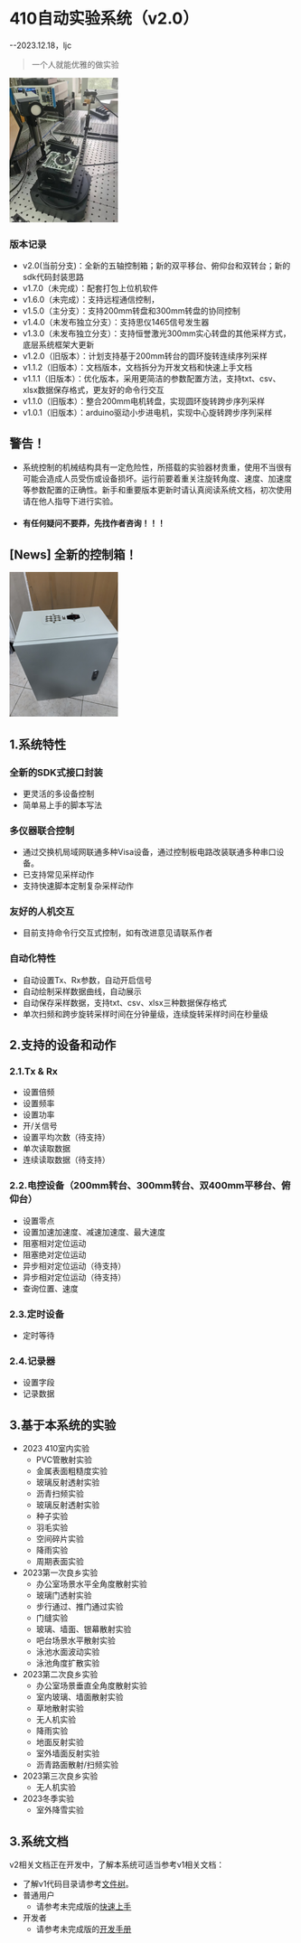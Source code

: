 # 410自动实验系统（v2.0）

--2023.12.18，ljc

> 一个人就能优雅的做实验

<img src="THzLab/doc/img/readme.jpg" alt="readme" style="zoom:25%;" />

### 版本记录

* v2.0(当前分支)：全新的五轴控制箱；新的双平移台、俯仰台和双转台；新的sdk代码封装思路
* v1.7.0（未完成）：配套打包上位机软件
* v1.6.0（未完成）：支持远程通信控制，
* v1.5.0（主分支）：支持200mm转盘和300mm转盘的协同控制
* v1.4.0（未发布独立分支）：支持思仪1465信号发生器
* v1.3.0（未发布独立分支）：支持恒誉激光300mm实心转盘的其他采样方式，底层系统框架大更新
* v1.2.0（旧版本）：计划支持基于200mm转台的圆环旋转连续序列采样
* v1.1.2（旧版本）：文档版本，文档拆分为开发文档和快速上手文档
* v1.1.1（旧版本）：优化版本，采用更简洁的参数配置方法，支持txt、csv、xlsx数据保存格式，更友好的命令行交互
* v1.1.0（旧版本）：整合200mm电机转盘，实现圆环旋转跨步序列采样
* v1.0.1（旧版本）：arduino驱动小步进电机，实现中心旋转跨步序列采样

## 警告！

* 系统控制的机械结构具有一定危险性，所搭载的实验器材贵重，使用不当很有可能会造成人员受伤或设备损坏。运行前要着重关注旋转角度、速度、加速度等参数配置的正确性。新手和重要版本更新时请认真阅读系统文档，初次使用请在他人指导下进行实验。
* #### 有任何疑问不要莽，先找作者咨询！！！

## [News] 全新的控制箱！
<img src="THzLab/doc/img/newControlBox.jpg" alt="readme" style="zoom:25%;" />

## 1.系统特性

### 全新的SDK式接口封装

* 更灵活的多设备控制
* 简单易上手的脚本写法

### 多仪器联合控制

* 通过交换机局域网联通多种Visa设备，通过控制板电路改装联通多种串口设备。
* 已支持常见采样动作
* 支持快速脚本定制复杂采样动作

### 友好的人机交互

* 目前支持命令行交互式控制，如有改进意见请联系作者

### 自动化特性

* 自动设置Tx、Rx参数，自动开启信号
* 自动绘制采样数据曲线，自动展示
* 自动保存采样数据，支持txt、csv、xlsx三种数据保存格式
* 单次扫频和跨步旋转采样时间在分钟量级，连续旋转采样时间在秒量级

## 2.支持的设备和动作

### 2.1.Tx & Rx

* 设置倍频
* 设置频率
* 设置功率
* 开/关信号
* 设置平均次数（待支持）
* 单次读取数据
* 连续读取数据（待支持）

### 2.2.电控设备（200mm转台、300mm转台、双400mm平移台、俯仰台）

* 设置零点
* 设置加速加速度、减速加速度、最大速度
* 阻塞相对定位运动
* 阻塞绝对定位运动
* 异步相对定位运动（待支持）
* 异步相对定位运动（待支持）
* 查询位置、速度

### 2.3.定时设备

* 定时等待

### 2.4.记录器

* 设置字段
* 记录数据

## 3.基于本系统的实验

* 2023 410室内实验
  * PVC管散射实验
  * 金属表面粗糙度实验
  * 玻璃反射透射实验
  * 沥青扫频实验
  * 玻璃反射透射实验
  * 种子实验
  * 羽毛实验
  * 空间碎片实验
  * 降雨实验
  * 周期表面实验
* 2023第一次良乡实验
  * 办公室场景水平全角度散射实验 
  * 玻璃门透射实验
  * 步行通过、推门通过实验
  * 门缝实验
  * 玻璃、墙面、银幕散射实验
  * 吧台场景水平散射实验 
  * 泳池水面波动实验
  * 泳池角度扩散实验
* 2023第二次良乡实验
  * 办公室场景垂直全角度散射实验
  * 室内玻璃、墙面散射实验
  * 草地散射实验
  * 无人机实验
  * 降雨实验
  * 地面反射实验
  * 室外墙面反射实验
  * 沥青路面散射/扫频实验
* 2023第三次良乡实验
  * 无人机实验
* 2023冬季实验
  * 室外降雪实验


## 3.系统文档

v2相关文档正在开发中，了解本系统可适当参考v1相关文档：

* 了解v1代码目录请参考[文件树](THzLab/doc/Development.md#31%E6%96%87%E4%BB%B6%E6%A0%91)。
* 普通用户 
  * 请参考未完成版的[快速上手](THzLab/doc/QuickStart.md)
* 开发者 
  * 请参考未完成版的[开发手册](THzLab/doc/Development.md)



